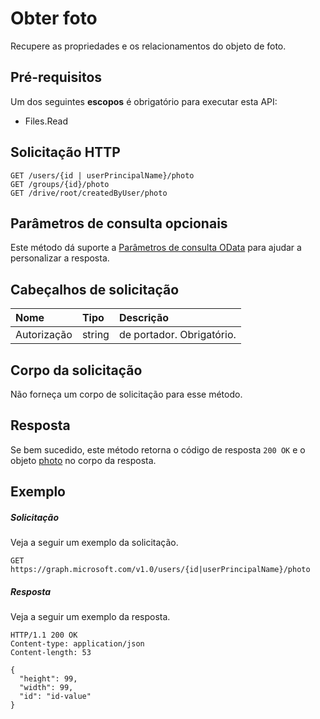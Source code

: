 # <a name="get-photo"></a>Obter foto

Recupere as propriedades e os relacionamentos do objeto de foto.
## <a name="prerequisites"></a>Pré-requisitos
Um dos seguintes **escopos** é obrigatório para executar esta API:

  * Files.Read

## <a name="http-request"></a>Solicitação HTTP
<!-- { "blockType": "ignored" } -->
```http
GET /users/{id | userPrincipalName}/photo
GET /groups/{id}/photo
GET /drive/root/createdByUser/photo
```
## <a name="optional-query-parameters"></a>Parâmetros de consulta opcionais
Este método dá suporte a [Parâmetros de consulta OData](http://developer.microsoft.com/en-us/graph/docs/overview/query_parameters) para ajudar a personalizar a resposta.

## <a name="request-headers"></a>Cabeçalhos de solicitação
| Nome       | Tipo | Descrição|
|:-----------|:------|:----------|
| Autorização  | string  | <token> de portador. Obrigatório. |

## <a name="request-body"></a>Corpo da solicitação
Não forneça um corpo de solicitação para esse método.
## <a name="response"></a>Resposta
Se bem sucedido, este método retorna o código de resposta `200 OK` e o objeto [photo](../resources/photo.md) no corpo da resposta.
## <a name="example"></a>Exemplo
##### <a name="request"></a>Solicitação
Veja a seguir um exemplo da solicitação.
<!-- {
  "blockType": "request",
  "name": "get_photo"
}-->
```http
GET https://graph.microsoft.com/v1.0/users/{id|userPrincipalName}/photo
```
##### <a name="response"></a>Resposta
Veja a seguir um exemplo da resposta.
<!-- {
  "blockType": "response",
  "truncated": false,
  "@odata.type": "microsoft.graph.profilePhoto"
} -->
```http
HTTP/1.1 200 OK
Content-type: application/json
Content-length: 53

{
  "height": 99,
  "width": 99,
  "id": "id-value"
}
```

<!-- uuid: 8fcb5dbc-d5aa-4681-8e31-b001d5168d79
2015-10-25 14:57:30 UTC -->
<!-- {
  "type": "#page.annotation",
  "description": "Get photo",
  "keywords": "",
  "section": "documentation",
  "tocPath": ""
}-->
